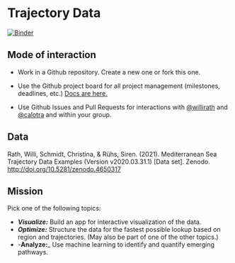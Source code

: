 # Trajectory Data

[![Binder](https://mybinder.org/badge_logo.svg)](https://mybinder.org/v2/gh/willirath/2021-04_Trajectory_Data_CS_CAU_MScProject/main)

## Mode of interaction

- Work in a Github repository. Create a new one or fork this one.

- Use the Github project board for all project management (milestones, deadlines, etc.) [Docs are here.](https://docs.github.com/en/github/managing-your-work-on-github/about-project-boards)

- Use Github Issues and Pull Requests for interactions with [@willirath](https://github.com/willirath) and [@calotra](https://github.com/calotra) and within your group.

## Data

Rath, Willi, Schmidt, Christina, & Rühs, Siren. (2021). Mediterranean Sea Trajectory Data Examples (Version v2020.03.31.1) [Data set]. Zenodo. http://doi.org/10.5281/zenodo.4650317

## Mission

Pick one of the following topics:

- _**Visualize:**_ Build an app for interactive visualization of the data.
- _**Optimize:**_ Structure the data for the fastest possible lookup based on region and trajectories. (May also be part of one of the other topics.)
- -**Analyze:**_ Use machine learning to identify and quantify emerging pathways.
